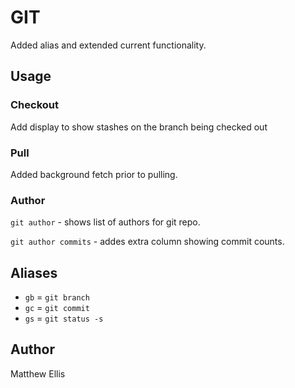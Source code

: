 # GIT

Added alias and extended current functionality.


## Usage

### Checkout
Add display to show stashes on the branch being checked out

### Pull
Added background fetch prior to pulling.

### Author
`git author` - shows list of authors for git repo.

`git author commits` - addes extra column showing commit counts.


## Aliases
- `gb` = `git branch`
- `gc` = `git commit`
- `gs` = `git status -s`


## Author
Matthew Ellis

